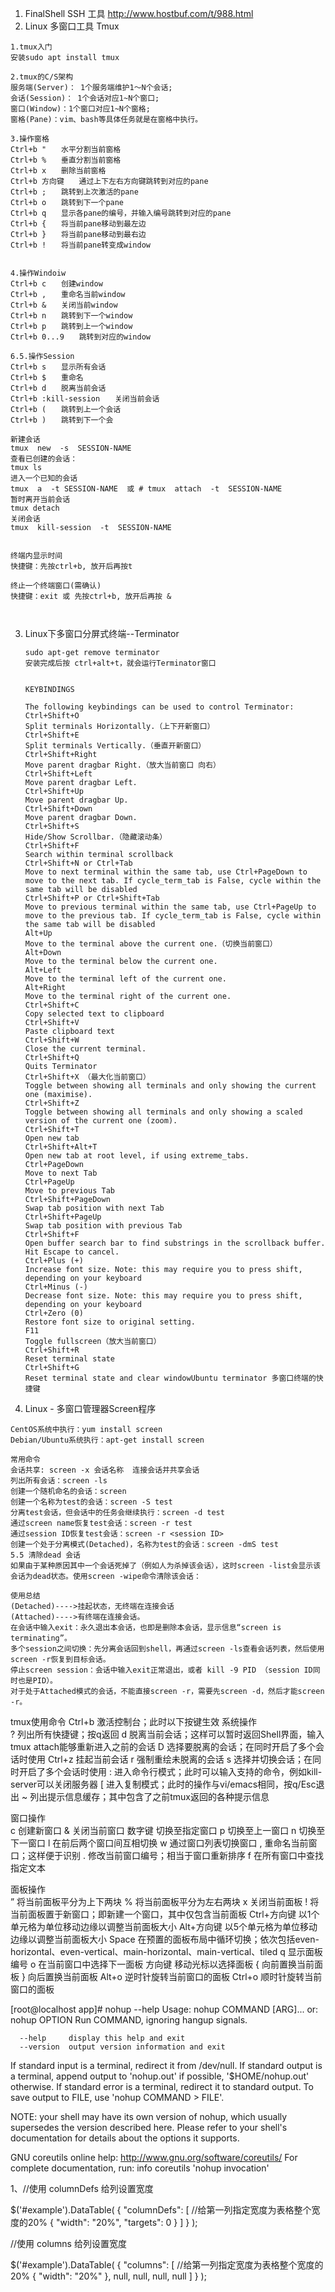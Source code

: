 1. FinalShell SSH 工具
     http://www.hostbuf.com/t/988.html
2. Linux 多窗口工具 Tmux  
```
1.tmux入门
安装sudo apt install tmux

2.tmux的C/S架构
服务端(Server)： 1个服务端维护1～N个会话;
会话(Session)： 1个会话对应1~N个窗口;
窗口(Window)：1个窗口对应1~N个窗格;
窗格(Pane)：vim、bash等具体任务就是在窗格中执行。

3.操作窗格
Ctrl+b "　　水平分割当前窗格
Ctrl+b %　　垂直分割当前窗格
Ctrl+b x　　删除当前窗格
Ctrl+b 方向键　　通过上下左右方向键跳转到对应的pane
Ctrl+b ;　　跳转到上次激活的pane
Ctrl+b o　　跳转到下一个pane
Ctrl+b q　　显示各pane的编号，并输入编号跳转到对应的pane
Ctrl+b {　　将当前pane移动到最左边
Ctrl+b }　　将当前pane移动到最右边
Ctrl+b !　　将当前pane转变成window


4.操作Windoiw
Ctrl+b c　　创建window
Ctrl+b ,　　重命名当前window
Ctrl+b &　　关闭当前window
Ctrl+b n　　跳转到下一个window
Ctrl+b p　　跳转到上一个window
Ctrl+b 0...9　　跳转到对应的window

6.5.操作Session
Ctrl+b s　　显示所有会话
Ctrl+b $　　重命名
Ctrl+b d　　脱离当前会话
Ctrl+b :kill-session　　关闭当前会话
Ctrl+b (　　跳转到上一个会话
Ctrl+b )　　跳转到下一个会

新建会话
tmux  new  -s  SESSION-NAME 
查看已创建的会话：
tmux ls
进入一个已知的会话
tmux  a  -t SESSION-NAME  或 # tmux  attach  -t  SESSION-NAME
暂时离开当前会话
tmux detach
关闭会话
tmux  kill-session  -t  SESSION-NAME 


终端内显示时间 
快捷键：先按ctrl+b, 放开后再按t 

终止一个终端窗口(需确认) 
快捷键：exit 或 先按ctrl+b, 放开后再按 & 



```


3. Linux下多窗口分屏式终端--Terminator

   ```
   sudo apt-get remove terminator 
   安装完成后按 ctrl+alt+t，就会运行Terminator窗口
   
   
   KEYBINDINGS 
   
   The following keybindings can be used to control Terminator: 
   Ctrl+Shift+O 
   Split terminals Horizontally.（上下开新窗口） 
   Ctrl+Shift+E 
   Split terminals Vertically.（垂直开新窗口） 
   Ctrl+Shift+Right 
   Move parent dragbar Right.（放大当前窗口 向右） 
   Ctrl+Shift+Left 
   Move parent dragbar Left. 
   Ctrl+Shift+Up 
   Move parent dragbar Up. 
   Ctrl+Shift+Down 
   Move parent dragbar Down. 
   Ctrl+Shift+S 
   Hide/Show Scrollbar.（隐藏滚动条） 
   Ctrl+Shift+F 
   Search within terminal scrollback 
   Ctrl+Shift+N or Ctrl+Tab 
   Move to next terminal within the same tab, use Ctrl+PageDown to move to the next tab. If cycle_term_tab is False, cycle within the same tab will be disabled 
   Ctrl+Shift+P or Ctrl+Shift+Tab 
   Move to previous terminal within the same tab, use Ctrl+PageUp to move to the previous tab. If cycle_term_tab is False, cycle within the same tab will be disabled 
   Alt+Up 
   Move to the terminal above the current one.（切换当前窗口） 
   Alt+Down 
   Move to the terminal below the current one. 
   Alt+Left 
   Move to the terminal left of the current one. 
   Alt+Right 
   Move to the terminal right of the current one. 
   Ctrl+Shift+C 
   Copy selected text to clipboard 
   Ctrl+Shift+V 
   Paste clipboard text 
   Ctrl+Shift+W 
   Close the current terminal. 
   Ctrl+Shift+Q 
   Quits Terminator 
   Ctrl+Shift+X （最大化当前窗口） 
   Toggle between showing all terminals and only showing the current one (maximise). 
   Ctrl+Shift+Z 
   Toggle between showing all terminals and only showing a scaled version of the current one (zoom). 
   Ctrl+Shift+T 
   Open new tab 
   Ctrl+Shift+Alt+T 
   Open new tab at root level, if using extreme_tabs. 
   Ctrl+PageDown 
   Move to next Tab 
   Ctrl+PageUp 
   Move to previous Tab 
   Ctrl+Shift+PageDown 
   Swap tab position with next Tab 
   Ctrl+Shift+PageUp 
   Swap tab position with previous Tab 
   Ctrl+Shift+F 
   Open buffer search bar to find substrings in the scrollback buffer. Hit Escape to cancel. 
   Ctrl+Plus (+) 
   Increase font size. Note: this may require you to press shift, depending on your keyboard 
   Ctrl+Minus (-) 
   Decrease font size. Note: this may require you to press shift, depending on your keyboard 
   Ctrl+Zero (0) 
   Restore font size to original setting. 
   F11 
   Toggle fullscreen（放大当前窗口） 
   Ctrl+Shift+R 
   Reset terminal state 
   Ctrl+Shift+G 
   Reset terminal state and clear windowUbuntu terminator 多窗口终端的快捷键
   ```

4. Linux - 多窗口管理器Screen程序
```
CentOS系统中执行：yum install screen
Debian/Ubuntu系统执行：apt-get install screen

常用命令
会话共享: screen -x 会话名称  连接会话并共享会话
列出所有会话：screen -ls
创建一个随机命名的会话：screen
创建一个名称为test的会话：screen -S test
分离test会话，但会话中的任务会继续执行：screen -d test
通过screen name恢复test会话：screen -r test
通过session ID恢复test会话：screen -r <session ID>
创建一个处于分离模式(Detached)，名称为test的会话：screen -dmS test
5.5 清除dead 会话
如果由于某种原因其中一个会话死掉了（例如人为杀掉该会话），这时screen -list会显示该会话为dead状态。使用screen -wipe命令清除该会话：

使用总结
(Detached)---->挂起状态，无终端在连接会话
(Attached)---->有终端在连接会话。
在会话中输入exit：永久退出本会话，也即是删除本会话，显示信息“screen is terminating”。
多个session之间切换：先分离会话回到shell，再通过screen -ls查看会话列表，然后使用screen -r恢复到目标会话。
停止screen session：会话中输入exit正常退出，或者 kill -9 PID （session ID同时也是PID）。
对于处于Attached模式的会话，不能直接screen -r，需要先screen -d，然后才能screen -r。
```









tmux使用命令
Ctrl+b	激活控制台；此时以下按键生效
系统操作	
?	列出所有快捷键；按q返回
d	脱离当前会话；这样可以暂时返回Shell界面，输入tmux attach能够重新进入之前的会话
D	选择要脱离的会话；在同时开启了多个会话时使用
Ctrl+z	挂起当前会话
r	强制重绘未脱离的会话
s	选择并切换会话；在同时开启了多个会话时使用
:	进入命令行模式；此时可以输入支持的命令，例如kill-server可以关闭服务器
[	进入复制模式；此时的操作与vi/emacs相同，按q/Esc退出
~	列出提示信息缓存；其中包含了之前tmux返回的各种提示信息

窗口操作	
c	创建新窗口
&	关闭当前窗口
数字键	切换至指定窗口
p	切换至上一窗口
n	切换至下一窗口
l	在前后两个窗口间互相切换
w	通过窗口列表切换窗口
,	重命名当前窗口；这样便于识别
.	修改当前窗口编号；相当于窗口重新排序
f	在所有窗口中查找指定文本


面板操作	
”	将当前面板平分为上下两块
%	将当前面板平分为左右两块
x	关闭当前面板
!	将当前面板置于新窗口；即新建一个窗口，其中仅包含当前面板
Ctrl+方向键	以1个单元格为单位移动边缘以调整当前面板大小
Alt+方向键	以5个单元格为单位移动边缘以调整当前面板大小
Space	在预置的面板布局中循环切换；依次包括even-horizontal、even-vertical、main-horizontal、main-vertical、tiled
q	显示面板编号
o	在当前窗口中选择下一面板
方向键	移动光标以选择面板
{	向前置换当前面板
}	向后置换当前面板
Alt+o	逆时针旋转当前窗口的面板
Ctrl+o	顺时针旋转当前窗口的面板




[root@localhost app]# nohup --help
Usage: nohup COMMAND [ARG]...
  or:  nohup OPTION
Run COMMAND, ignoring hangup signals.

      --help     display this help and exit
      --version  output version information and exit

If standard input is a terminal, redirect it from /dev/null.
If standard output is a terminal, append output to 'nohup.out' if possible,
'$HOME/nohup.out' otherwise.
If standard error is a terminal, redirect it to standard output.
To save output to FILE, use 'nohup COMMAND > FILE'.

NOTE: your shell may have its own version of nohup, which usually supersedes
the version described here.  Please refer to your shell's documentation
for details about the options it supports.

GNU coreutils online help: <http://www.gnu.org/software/coreutils/>
For complete documentation, run: info coreutils 'nohup invocation'


1、//使用 columnDefs 给列设置宽度

$('#example').DataTable( { "columnDefs": [ //给第一列指定宽度为表格整个宽度的20% { "width": "20%", "targets": 0 } ] } );

//使用 columns 给列设置宽度

$('#example').DataTable( { "columns": [ //给第一列指定宽度为表格整个宽度的20% { "width": "20%" }, null, null, null, null ] } );